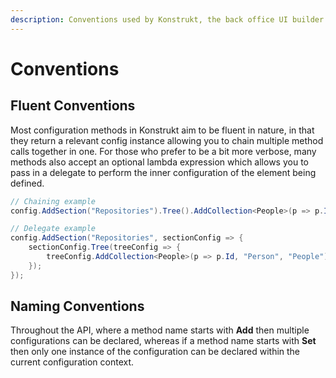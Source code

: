```yaml
---
description: Conventions used by Konstrukt, the back office UI builder for Umbraco.
---
```


# Conventions

## Fluent Conventions

Most configuration methods in Konstrukt aim to be fluent in nature, in that they return a relevant config instance allowing you to chain multiple method calls together in one. For those who prefer to be a bit more verbose, many methods also accept an optional lambda expression which allows you to pass in a delegate to perform the inner configuration of the element being defined.

```csharp
// Chaining example
config.AddSection("Repositories").Tree().AddCollection<People>(p => p.Id, "Person", "People");

// Delegate example
config.AddSection("Repositories", sectionConfig => {
    sectionConfig.Tree(treeConfig => {
        treeConfig.AddCollection<People>(p => p.Id, "Person", "People");
    });
});
```

## Naming Conventions

Throughout the API, where a method name starts with **Add** then multiple configurations can be declared, whereas if a method name starts with **Set** then only one instance of the configuration can be declared within the current configuration context.